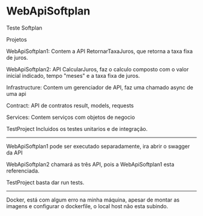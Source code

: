 # WebApiSoftplan
Teste Softplan

Projetos

WebApiSoftplan1:
Contem a API RetornarTaxaJuros, que retorna a taxa fixa de juros.

WebApiSoftplan2:
API CalcularJuros, faz o calculo composto com o valor inicial indicado, tempo "meses" e a taxa fixa de juros.

Infrastructure:
Contem um gerenciador de API, faz uma chamado async de uma api

Contract:
API de contratos result, models, requests

Services:
Contem serviços com objetos de negocio

TestProject
Incluidos os testes unitarios e de integração.

-----------------

WebApiSoftplan1 pode ser executado separadamente, ira abrir o swagger da API

WebApiSoftplan2 chamará as três API, pois a WebApiSoftplan1 esta referenciada.

TestProject basta dar run tests.

-----------------

Docker, está com algum erro na minha máquina, apesar de montar as imagens e configurar o dockerfile, o local host não esta subindo.

